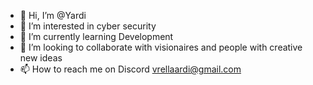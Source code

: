 - 👋 Hi, I’m @Yardi
- 👀 I’m interested in cyber security
- 🌱 I’m currently learning Development
- 💞️ I’m looking to collaborate with visionaires and people with creative new ideas
- 📫 How to reach me on Discord vrellaardi@gmail.com 

<!---
Antti-dev/Antti-dev is a ✨ special ✨ repository because its `README.md` (this file) appears on your GitHub profile.
You can click the Preview link to take a look at your changes.
--->
